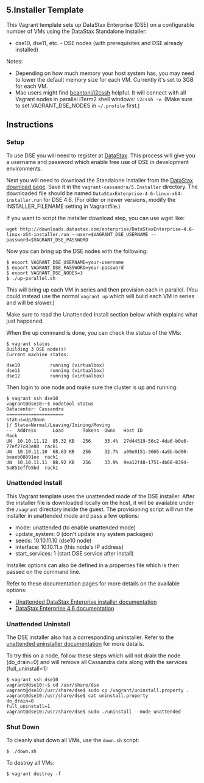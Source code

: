 ## 5.Installer Template

This Vagrant template sets up DataStax Enterprise (DSE) on a configurable number of VMs using the DataStax Standalone Installer:

* dse10, dse11, etc. - DSE nodes (with prerequisites and DSE already installed)

Notes:

* Depending on how much memory your host system has, you may need to lower the default memory size for each VM. Currently it's set to 3GB for each VM.
* Mac users might find [bcantoni/i2cssh](https://github.com/bcantoni/i2cssh) helpful. It will connect with all Vagrant nodes in parallel iTerm2 shell windows: `i2cssh -v`. (Make sure to set VAGRANT_DSE_NODES in `~/.profile` first.)

## Instructions

### Setup

To use DSE you will need to register at [DataStax](http://www.datastax.com/download). This process will give you a username and password which enable free use of DSE in development environments.

Next you will need to download the Standalone Installer from the [DataStax download page](http://www.datastax.com/download). Save it in the `vagrant-cassandra/5.Installer` directory. The downloaded file should be named `DataStaxEnterprise-4.6-linux-x64-installer.run` for DSE 4.6. (For older or newer versions, modify the INSTALLER_FILENAME setting in Vagrantfile.) 

If you want to script the installer download step, you can use wget like:

```
wget http://downloads.datastax.com/enterprise/DataStaxEnterprise-4.6-linux-x64-installer.run --user=$VAGRANT_DSE_USERNAME --password=$VAGRANT_DSE_PASSWORD
```

Now you can bring up the DSE nodes with the following:

```
$ export VAGRANT_DSE_USERNAME=your-username
$ export VAGRANT_DSE_PASSWORD=your-password
$ export VAGRANT_DSE_NODES=3
$ ./up-parallel.sh
```

This will bring up each VM in series and then provision each in parallel. (You could instead use the normal `vagrant up` which will build each VM in series and will be slower.)

Make sure to read the Unattended Install section below which explains what just happened.

When the up command is done, you can check the status of the VMs:

```
$ vagrant status
Building 3 DSE node(s)
Current machine states:

dse10           running (virtualbox)
dse11           running (virtualbox)
dse12           running (virtualbox)
```

Then login to one node and make sure the cluster is up and running:

```
$ vagrant ssh dse10
vagrant@dse10:~$ nodetool status
Datacenter: Cassandra
=====================
Status=Up/Down
|/ State=Normal/Leaving/Joining/Moving
--  Address      Load       Tokens  Owns   Host ID                               Rack
UN  10.10.11.12  85.32 KB   256     33.4%  27d44519-56c2-4da6-b0e6-77ef27c83e80  rack1
UN  10.10.11.10  68.63 KB   256     32.7%  a09e0151-3665-4a9b-bd00-beaeb08891ee  rack1
UN  10.10.11.11  88.92 KB   256     33.9%  9ea12f48-1751-4b68-8394-5a851effb5bd  rack1
```

### Unattended Install

This Vagrant template uses the unattended mode of the DSE installer. After the installer file is downloaded locally on the host, it will be available under the `/vagrant` directory inside the guest. The provisioning script will run the installer in unattended mode and pass a few options:

* mode: unattended (to enable unattended mode)
* update_system: 0 (don't update any system packages)
* seeds: 10.10.11.10 (dse10 node)
* interface: 10.10.11.x (this node's IP address)
* start_services: 1 (start DSE service after install)

Installer options can also be defined in a properties file which is then passed on the command line.

Refer to these documentation pages for more details on the available options:

* [Unattended DataStax Enterprise installer documentation](http://www.datastax.com/documentation/datastax_enterprise/4.6/datastax_enterprise/install/installSilent.html)
* [DataStax Enterprise 4.6 documentation](http://www.datastax.com/documentation/datastax_enterprise/4.6/datastax_enterprise/deploy/deploySingleDC.html)

### Unattended Uninstall

The DSE installer also has a corresponding uninstaller. Refer to the [unattended uninstaller documentation](http://www.datastax.com/documentation/datastax_enterprise/4.6/datastax_enterprise/install/installremove.html) for more details.

To try this on a node, follow these steps which will not drain the node (do_drain=0) and will remove all Cassandra data along with the services (full_uninstall=1):

```
$ vagrant ssh dse10
vagrant@dse10:~$ cd /usr/share/dse
vagrant@dse10:/usr/share/dse$ sudo cp /vagrant/uninstall.property .
vagrant@dse10:/usr/share/dse$ cat uninstall.property
do_drain=0
full_uninstall=1
vagrant@dse10:/usr/share/dse$ sudo ./uninstall --mode unattended
```

### Shut Down

To cleanly shut down all VMs, use the `down.sh` script:

```
$ ./down.sh
```

To destroy all VMs:

```
$ vagrant destroy -f
```
